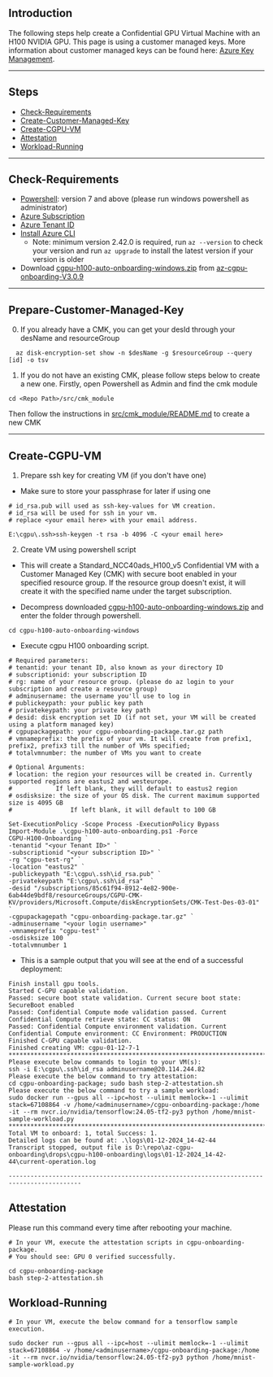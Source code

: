 ## Introduction

The following steps help create a Confidential GPU Virtual Machine with an H100 NVIDIA GPU.
This page is using a customer managed keys. More information about customer managed keys can be found here: 
[Azure Key Management](https://learn.microsoft.com/en-us/azure/security/fundamentals/key-management).

-----------------------------------------------

## Steps

- [Check-Requirements](#Check-Requirements)
- [Create-Customer-Managed-Key](#create-customer-managed-key)
- [Create-CGPU-VM](#Create-CGPU-VM)
- [Attestation](#Attestation)
- [Workload-Running](#Workload-Running)

-------------------------------------------

## Check-Requirements

- [Powershell](https://learn.microsoft.com/en-us/powershell/scripting/install/installing-powershell-on-windows?view=powershell-7.4#msi): version 7 and above (please run windows powershell as administrator)
- [Azure Subscription](https://docs.microsoft.com/en-us/azure/cost-management-billing/manage/create-subscription)
- [Azure Tenant ID](https://learn.microsoft.com/en-us/azure/active-directory/fundamentals/active-directory-how-to-find-tenant#find-tenant-id-with-powershell)
- [Install Azure CLI](https://docs.microsoft.com/en-us/cli/azure/install-azure-cli)
   - Note: minimum version 2.42.0 is required, run `az --version` to check your version and run `az upgrade` to install the latest version if your version is older
- Download [cgpu-h100-auto-onboarding-windows.zip](https://github.com/Azure/az-cgpu-onboarding/releases/download/V3.0.9/cgpu-h100-auto-onboarding-windows.zip) from [az-cgpu-onboarding-V3.0.9](https://github.com/Azure/az-cgpu-onboarding/releases/tag/V3.0.9)

-------------------------------------------

## Prepare-Customer-Managed-Key

0. If you already have a CMK, you can get your desId through your desName and resourceGroup
```
  az disk-encryption-set show -n $desName -g $resourceGroup --query [id] -o tsv
```

1. If you do not have an existing CMK, please follow steps below to create a new one. Firstly, open Powershell as Admin and find the cmk module
```
cd <Repo Path>/src/cmk_module
```
Then follow the instructions in [src/cmk_module/README.md](src/cmk_module/README.md) to create a new CMK


----------------------------------------------------

## Create-CGPU-VM

1. Prepare ssh key for creating VM (if you don't have one)
- Make sure to store your passphrase for later if using one

```
# id_rsa.pub will used as ssh-key-values for VM creation.
# id_rsa will be used for ssh in your vm.
# replace <your email here> with your email address.

E:\cgpu\.ssh>ssh-keygen -t rsa -b 4096 -C <your email here>

```

2. Create VM using powershell script
- This will create a Standard_NCC40ads_H100_v5 Confidential VM with a Customer Managed Key (CMK) with secure boot enabled in your specified resource group. If the resource group doesn't exist, it will create it with the specified name under the target subscription.

- Decompress downloaded [cgpu-h100-auto-onboarding-windows.zip](https://github.com/Azure/az-cgpu-onboarding/releases/download/V3.0.9/cgpu-h100-auto-onboarding-windows.zip) and enter the folder through powershell.
```
cd cgpu-h100-auto-onboarding-windows
```

- Execute cgpu H100 onboarding script.
```
# Required parameters:
# tenantid: your tenant ID, also known as your directory ID
# subscriptionid: your subscription ID
# rg: name of your resource group. (please do az login to your subscription and create a resource group)
# adminusername: the username you'll use to log in
# publickeypath: your public key path
# privatekeypath: your private key path
# desid: disk encryption set ID (if not set, your VM will be created using a platform managed key)
# cgpupackagepath: your cgpu-onboarding-package.tar.gz path
# vmnameprefix: the prefix of your vm. It will create from prefix1, prefix2, prefix3 till the number of VMs specified;
# totalvmnumber: the number of VMs you want to create

# Optional Arguments:
# location: the region your resources will be created in. Currently supported regions are eastus2 and westeurope.
#            If left blank, they will default to eastus2 region
# osdisksize: the size of your OS disk. The current maximum supported size is 4095 GB
#                If left blank, it will default to 100 GB

Set-ExecutionPolicy -Scope Process -ExecutionPolicy Bypass
Import-Module .\cgpu-h100-auto-onboarding.ps1 -Force
CGPU-H100-Onboarding `
-tenantid "<your Tenant ID>" `
-subscriptionid "<your subscription ID>" `
-rg "cgpu-test-rg" `
-location "eastus2" `
-publickeypath "E:\cgpu\.ssh\id_rsa.pub" `
-privatekeypath "E:\cgpu\.ssh\id_rsa"  `
-desid "/subscriptions/85c61f94-8912-4e82-900e-6ab44de9bdf8/resourceGroups/CGPU-CMK-KV/providers/Microsoft.Compute/diskEncryptionSets/CMK-Test-Des-03-01" `
-cgpupackagepath "cgpu-onboarding-package.tar.gz" `
-adminusername "<your login username>" `
-vmnameprefix "cgpu-test" `
-osdisksize 100 `
-totalvmnumber 1
```

- This is a sample output that you will see at the end of a successful deployment: 
```
Finish install gpu tools.
Started C-GPU capable validation.
Passed: secure boot state validation. Current secure boot state: SecureBoot enabled
Passed: Confidential Compute mode validation passed. Current Confidential Compute retrieve state: CC status: ON
Passed: Confidential Compute environment validation. Current Confidential Compute environment: CC Environment: PRODUCTION
Finished C-GPU capable validation.
Finished creating VM: cgpu-01-12-7-1
******************************************************************************************
Please execute below commands to login to your VM(s):
ssh -i E:\cgpu\.ssh\id_rsa adminusername@20.114.244.82
Please execute the below command to try attestation:
cd cgpu-onboarding-package; sudo bash step-2-attestation.sh
Please execute the below command to try a sample workload:
sudo docker run --gpus all --ipc=host --ulimit memlock=-1 --ulimit stack=67108864 -v /home/<adminusername>/cgpu-onboarding-package:/home -it --rm nvcr.io/nvidia/tensorflow:24.05-tf2-py3 python /home/mnist-sample-workload.py
******************************************************************************************
Total VM to onboard: 1, total Success: 1.
Detailed logs can be found at: .\logs\01-12-2024_14-42-44
Transcript stopped, output file is D:\repo\az-cgpu-onboarding\drops\cgpu-h100-onboarding\logs\01-12-2024_14-42-44\current-operation.log

------------------------------------------------------------------------------------------
```

## Attestation
Please run this command every time after rebooting your machine.
```
# In your VM, execute the attestation scripts in cgpu-onboarding-package.
# You should see: GPU 0 verified successfully.

cd cgpu-onboarding-package 
bash step-2-attestation.sh
```

## Workload-Running

```
# In your VM, execute the below command for a tensorflow sample execution.

sudo docker run --gpus all --ipc=host --ulimit memlock=-1 --ulimit stack=67108864 -v /home/<adminusername>/cgpu-onboarding-package:/home -it --rm nvcr.io/nvidia/tensorflow:24.05-tf2-py3 python /home/mnist-sample-workload.py
```
